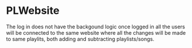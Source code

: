 # PLWebsite
The log in does not have the backgound logic once logged in all the users will be connected to the same website where all the changes will be made to same playlits, both adding and subtracting playlists/songs.
